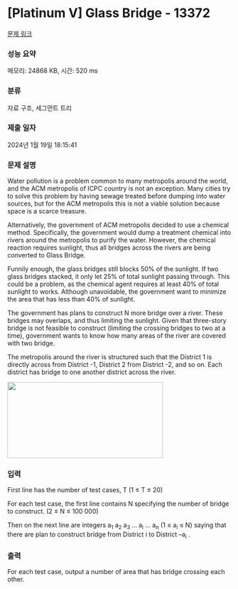 # [Platinum V] Glass Bridge - 13372 

[문제 링크](https://www.acmicpc.net/problem/13372) 

### 성능 요약

메모리: 24868 KB, 시간: 520 ms

### 분류

자료 구조, 세그먼트 트리

### 제출 일자

2024년 1월 19일 18:15:41

### 문제 설명

<p>Water pollution is a problem common to many metropolis around the world, and the ACM metropolis of ICPC country is not an exception. Many cities try to solve this problem by having sewage treated before dumping into water sources, but for the ACM metropolis this is not a viable solution because space is a scarce treasure.</p>

<p>Alternatively, the government of ACM metropolis decided to use a chemical method. Specifically, the government would dump a treatment chemical into rivers around the metropolis to purify the water. However, the chemical reaction requires sunlight, thus all bridges across the rivers are being converted to Glass Bridge.</p>

<p>Funnily enough, the glass bridges still blocks 50% of the sunlight. If two glass bridges stacked, it only let 25% of total sunlight passing through. This could be a problem, as the chemical agent requires at least 40% of total sunlight to works. Although unavoidable, the government want to minimize the area that has less than 40% of sunlight.</p>

<p>The government has plans to construct N more bridge over a river. These bridges may overlaps, and thus limiting the sunlight. Given that three-story bridge is not feasible to construct (limiting the crossing bridges to two at a time), government wants to know how many areas of the river are covered with two bridge.</p>

<p>The metropolis around the river is structured such that the District 1 is directly across from District -1, District 2 from District -2, and so on. Each district has bridge to one another district across the river. </p>

<p><img alt="" src="https://onlinejudgeimages.s3.amazonaws.com/problem/13372/%EC%8A%A4%ED%81%AC%EB%A6%B0%EC%83%B7%202016-10-11%20%EC%98%A4%ED%9B%84%204.05.59.png" style="height:171px; width:350px"></p>

### 입력 

 <p>First line has the number of test cases, T (1 ≤ T ≤ 20)</p>

<p>For each test case, the first line contains N specifying the number of bridge to construct. (2 ≤ N ≤ 100 000)</p>

<p>Then on the next line are integers a<sub>1</sub> a<sub>2</sub> a<sub>3 </sub>… a<sub>i</sub> … a<sub>n</sub> (1 ≤ a<sub>i</sub> ≤ N) saying that there are plan to construct bridge from District i to District –a<sub>i</sub> .</p>

### 출력 

 <p>For each test case, output a number of area that has bridge crossing each other.</p>

